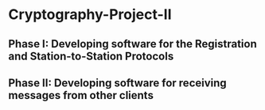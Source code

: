 # Cryptography-Project-II
## Phase I: Developing software for the Registration and Station-to-Station Protocols
## Phase II: Developing software for receiving messages from other clients
